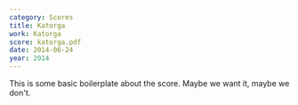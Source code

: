 ```yaml
---
category: Scores
title: Katorga
work: Katorga
score: katorga.pdf
date: 2014-06-24
year: 2014
---
```


This is some basic boilerplate about the score.  Maybe we want it, maybe we don't.
